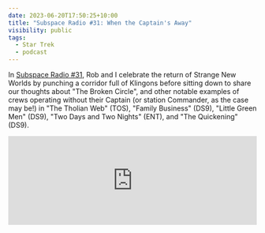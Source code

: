 ```yaml
---
date: 2023-06-20T17:50:25+10:00
title: "Subspace Radio #31: When the Captain's Away"
visibility: public
tags:
  - Star Trek
  - podcast
---
```

In [Subspace Radio #31](https://www.subspace.fm/episodes/episode-31-when-the-captains-away-snw-2x01-the-broken-circle), Rob and I celebrate the return of Strange New Worlds by punching a corridor full of Klingons before sitting down to share our thoughts about "The Broken Circle", and other notable examples of crews operating without their Captain (or station Commander, as the case may be!) in "The Tholian Web" (TOS), "Family Business" (DS9), "Little Green Men" (DS9), "Two Days and Two Nights" (ENT), and "The Quickening" (DS9).

<iframe width="100%" height="180" frameborder="no" scrolling="no" seamless src="https://share.transistor.fm/e/7f42123a"></iframe>
